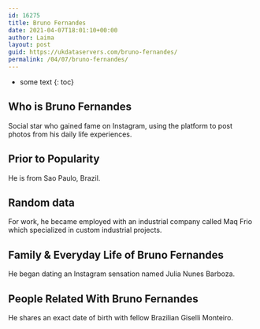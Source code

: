 ```yaml
---
id: 16275
title: Bruno Fernandes
date: 2021-04-07T18:01:10+00:00
author: Laima
layout: post
guid: https://ukdataservers.com/bruno-fernandes/
permalink: /04/07/bruno-fernandes/
---
```


* some text
{: toc}


## Who is Bruno Fernandes
                  
                  
                  
Social star who gained fame on Instagram, using the platform to post photos from his daily life experiences. 
                  
              
            
              
            
                
                
                
## Prior to Popularity
                  
                  
                  
He is from Sao Paulo, Brazil. 
                  
              
            
              
            
                
                
                
## Random data
                  
                  
                  
For work, he became employed with an industrial company called Maq Frio which specialized in custom industrial projects. 
                  
              
            
              
            
                
                
                
## Family & Everyday Life of Bruno Fernandes
                  
                  
                  
He began dating an Instagram sensation named Julia Nunes Barboza. 
                  
              
            
              
            
                
                
                
## People Related With Bruno Fernandes
                  
                  
                  
He shares an exact date of birth with fellow Brazilian Giselli Monteiro. 
                  
              
            
              
            
                
              
            
              
              
            
            
              
            
          
          
          